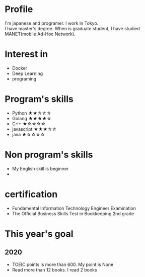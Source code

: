 # Profile
I'm japanese and programer. I work in Tokyo.  
I have master's degree. When is graduate student, I have studied MANET(mobile Ad-Hoc Network).


# Interest in 
- Docker
- Deep Learning
- programing

# Program's skills
- Python    ★★☆☆☆
- Golang    ★★★★☆
- C++       ★☆☆☆☆
- javascript    ★★★☆☆
- java  ★☆☆☆☆

# Non program's skills
- My English skill is beginner
-

# certification
- Fundamental Information Technology Engineer Examination
- The Official Business Skills Test in Bookkeeping 2nd grade 

# This year's goal
## 2020
- TOEIC points is more than 600. My point is None
- Read more than 12 books. I read 2 books

